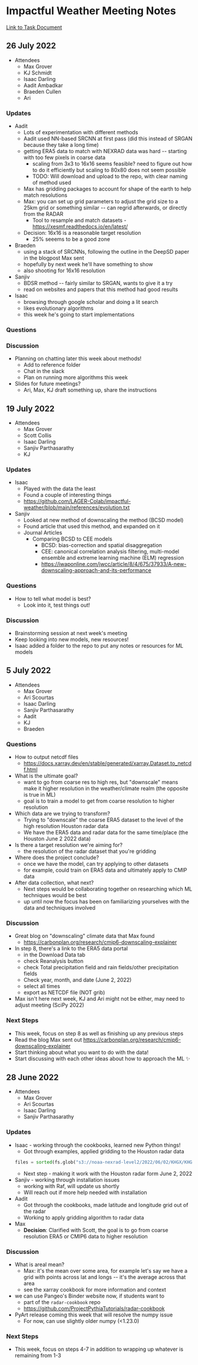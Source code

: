 # Impactful Weather Meeting Notes

[Link to Task Document](https://hackmd.io/6_R9D86RRwmqqX-TmxME6Q)

## 26 July 2022
* Attendees
    * Max Grover
    * KJ Schmidt
    * Isaac Darling
    * Aadit Ambadkar
    * Braeden Cullen
    * Ari

### Updates
* Aadit
    * Lots of experimentation with different methods
    * Aadit used NN-based SRCNN at first pass (did this instead of SRGAN because they take a long time)
    * getting ERA5 data to match with NEXRAD data was hard -- starting with too few pixels in coarse data 
        * scaling from 3x3 to 16x16 seems feasible? need to figure out how to do it efficiently but scaling to 80x80 does not seem possible 
        * TODO: Will download and upload to the repo, with clear naming of method used 
    * Max has gridding packages to account for shape of the earth to help match resolutions 
    * Max: you can set up grid parameters to adjust the grid size to a 25km grid or something similar -- can regrid afterwards, or directly from the RADAR
        * Tool to resample and match datasets - https://xesmf.readthedocs.io/en/latest/
    * Decision: 16x16 is a reasonable target resolution
        * 25% seeems to be a good zone
* Braeden
    *  using a stack of SRCNNs, following the outline in the DeepSD paper in the blogpost Max sent 
    *  hopefully by next week he'll have something to show 
    *  also shooting for 16x16 resolution 
*  Sanjiv
    *  BDSR method -- fairly similar to SRGAN, wants to give it a try 
    *  read on websites and papers that this method had good results
*  Isaac
    *  browsing through google scholar and doing a lit search
    *  likes evolutionary algorithms 
    *  this week he's going to start implementations 

### Questions

### Discussion
* Planning on chatting later this week about methods!
    * Add to reference folder
    * Chat in the slack
    * Plan on running more algorithms this week
* Slides for future meetings?
    * Ari, Max, KJ draft something up, share the instructions


## 19 July 2022
* Attendees
  * Max Grover
  * Scott Collis
  * Isaac Darling
  * Sanjiv Parthasarathy
  * KJ

### Updates
* Isaac
    * Played with the data the least
    * Found a couple of interesting things
    * https://github.com/LAGER-Colab/impactful-weather/blob/main/references/evolution.txt
* Sanjiv
    * Looked at new method of downscaling the method (BCSD model)
    * Found article that used this method, and expanded on it
    * Journal Articles
        * Comparing BCSD to CEE models
            * BCSD: bias-correction and spatial disaggregation 
            * CEE: canonical correlation analysis filtering, multi-model ensemble and extreme learning machine (ELM) regression
            * https://iwaponline.com/jwcc/article/8/4/675/37933/A-new-downscaling-approach-and-its-performance

### Questions
* How to tell what model is best?
    * Look into it, test things out!

### Discussion
* Brainstorming session at next week's meeting
* Keep looking into new models, new resources!
* Isaac added a folder to the repo to put any notes or resources for ML models

## 5 July 2022
* Attendees
  * Max Grover
  * Ari Scourtas
  * Isaac Darling
  * Sanjiv Parthasarathy
  * Aadit
  * KJ
  * Braeden

### Questions
* How to output netcdf files
    * https://docs.xarray.dev/en/stable/generated/xarray.Dataset.to_netcdf.html
* What is the ultimate goal?
    * want to go from coarse res to high res, but "downscale" means make it higher resolution in the weather/climate realm (the opposite is true in ML)
    * goal is to train a model to get from coarse resolution to higher resolution 
* Which data are we trying to transform?
    * Trying to "downscale" the coarse ERA5 dataset to the level of the high resolution Houston radar data 
    * We have the ERA5 data and radar data for the same time/place (the Houston June 2 2022 data)
* Is there a target resolution we're aiming for?
    * the resolution of the radar dataset that you're gridding 
* Where does the project conclude?
    * once we have the model, can try applying to other datasets 
    * for example, could train on ERA5 data and ultimately apply to CMIP data 
* After data collection, what next?
    * Next steps would be collaborating together on researching which ML techniques would be best
    * up until now the focus has been on familiarizing yourselves with the data and techniques involved


### Discussion
* Great blog on "downscaling" climate data that Max found
    * https://carbonplan.org/research/cmip6-downscaling-explainer
* In step 8, there's a link to the ERA5 data portal
    * in the Download Data tab 
    * check Reanalysis button
    * check Total precipitation field and rain fields/other precipitation fields 
    * Check year, month, and date (June 2, 2022)
    * select all times 
    * export as NETCDF file (NOT grib)
* Max isn't here next week, KJ and Ari might not be either, may need to adjust meeting (SciPy 2022)


### Next Steps
* This week, focus on step 8 as well as finishing up any previous steps 
* Read the blog Max sent out https://carbonplan.org/research/cmip6-downscaling-explainer 
* Start thinking about what you want to do with the data!
* Start discussing with each other ideas about how to approach the ML ✨


## 28 June 2022
* Attendees
  * Max Grover
  * Ari Scourtas
  * Isaac Darling
  * Sanjiv Parthasarathy

### Updates
* Isaac - working through the cookbooks, learned new Python things!
    * Got through examples, applied gridding to the Houston radar data
    ```python
    files = sorted(fs.glob("s3://noaa-nexrad-level2/2022/06/02/KHGX/KHGX20220602_18*"))
    ```
    * Next step - making it work with the Houston radar form June 2, 2022
* Sanjiv - working through installation issues
    * working with Raf, will update us shortly 
    * Will reach out if more help needed with installation
* Aadit
    * Got through the cookbooks, made latitude and longitude grid out of the radar
    * Working to apply gridding algorithm to radar data
* Max
    * **Decision**: Clarified with Scott, the goal is to go from coarse resolution ERA5 or CMIP6 data to higher resolution

### Discussion
* What is areal mean?
    * Max: it's the mean over some area, for example let's say we have a grid with points across lat and longs -- it's the average across that area
    * see the xarray cookbook for more information and context 
* we can use Pangeo's Binder website now, if students want to 
    * part of the `radar-cookbook` repo
    * https://github.com/ProjectPythiaTutorials/radar-cookbook
* PyArt release coming this week that will resolve the numpy issue
    * For now, can use slightly older numpy (<1.23.0)


### Next Steps
* This week, focus on steps 4-7 in addition to wrapping up whatever is remaining from 1-3